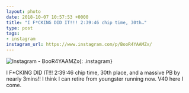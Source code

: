 ```yaml
---
layout: photo
date: 2018-10-07 10:57:53 +0000
title: "I F*CKING DID IT!!! 2:39:46 chip time, 30th…"
type: post
tags:
- instagram
instagram_url: https://www.instagram.com/p/BooR4YAAMZx/
---
```


![Instagram - BooR4YAAMZx](https://gonefora.run/img/BooR4YAAMZx.jpg){: .instagram}

I F*CKING DID IT!!! 2:39:46 chip time, 30th place, and a massive PB by nearly 3mins!! I think I can retire from youngster running now. V40 here I come. 
